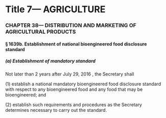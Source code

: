 
# Title 7— AGRICULTURE
### CHAPTER 38— DISTRIBUTION AND MARKETING OF AGRICULTURAL PRODUCTS
#### § 1639b. Establishment of national bioengineered food disclosure standard
##### (a) Establishment of mandatory standard

Not later than 2 years after July 29, 2016 , the Secretary shall

(1) establish a national mandatory bioengineered food disclosure standard with respect to any bioengineered food and any food that may be bioengineered; and

(2) establish such requirements and procedures as the Secretary determines necessary to carry out the standard.
